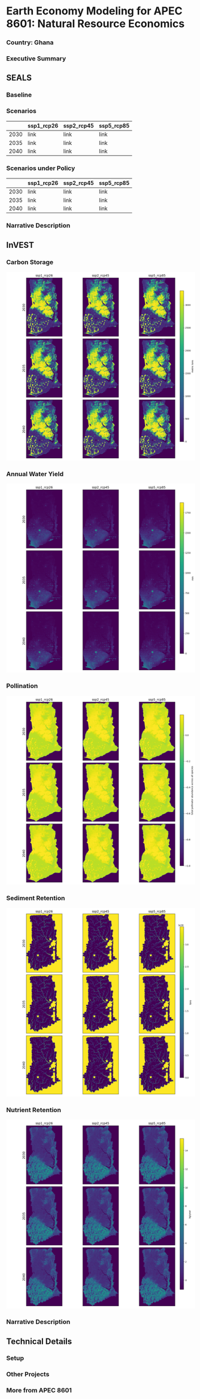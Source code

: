 # Earth Economy Modeling for APEC 8601: Natural Resource Economics

### Country: Ghana
### Executive Summary

## SEALS 

### Baseline


### Scenarios

|      | ssp1_rcp26 | ssp2_rcp45 | ssp5_rcp85 |
| ---- | ---------- | ---------- | ---------- |
| 2030 | link       | link       | link       |
| 2035 | link       | link       | link       |
| 2040 | link       | link       | link       |


### Scenarios under Policy

|      | ssp1_rcp26 | ssp2_rcp45 | ssp5_rcp85 |
| ---- | ---------- | ---------- | ---------- |
| 2030 | link       | link       | link       |
| 2035 | link       | link       | link       |
| 2040 | link       | link       | link       |

### Narrative Description


## InVEST

### Carbon Storage

![](plots/carbon.png)


### Annual Water Yield

![](plots/annual_water_yield.png)


### Pollination

![](plots/pollination.png)

### Sediment Retention

![](plots/sediment_delivery.png)

### Nutrient Retention

![](plots/nutrient_delivery.png)

### Narrative Description

## Technical Details

### Setup

### Other Projects

### More from APEC 8601